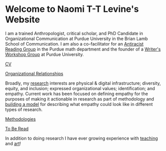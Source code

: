 # Welcome to Naomi T-T Levine's Website

I am a trained Anthropologist, critical scholar, and PhD Candidate in Organizational Communication at Purdue University in the Brian Lamb School of Communication. I am also a co-facilitator for an [Antiracist Reading Group](https://www.math.purdue.edu/~bradfoa/antiracist_reading_group/) in the Purdue math department and the founder of a [Writer's Workshop Group](organizational_relationships) at Purdue University.

  [CV](cv)
  
  [Organizational Relationships](organizational_relationships)
  
Broadly, my [research](research) interests are physical & digital infrastructure; diversity, equity, and inclusion; expressed organizational values; identification; and empathy. Current work has been focused on defining empathy for the purposes of making it actionable in research as part of methodology and [building a model](https://www.youtube.com/watch?v=rodHVoKKnOE) for describing what empathy could look like in different types of research. 
  
  [Methodologies](methodologies)
  
  [To Be Read](current_TBR_list)
  
 In addition to doing research I have ever growing experience with [teaching](teaching) and [art](recent_artwork)!
